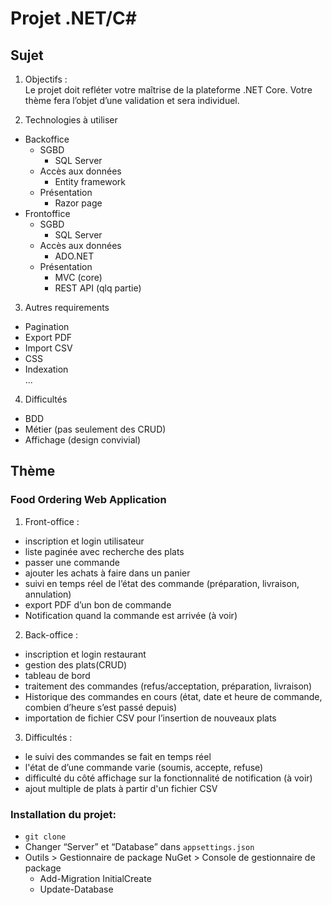 # Projet .NET/C#
## Sujet
1. Objectifs :  
Le projet doit refléter votre maîtrise de la plateforme .NET Core. Votre thème fera l’objet d’une validation et sera individuel.

2. Technologies à utiliser
* Backoffice
  * SGBD
     * SQL Server
  * Accès aux données
    * Entity framework
  * Présentation
    * Razor page
* Frontoffice
  * SGBD
    * SQL Server
  * Accès aux données
    * ADO.NET
  * Présentation
    * MVC (core)
    * REST API (qlq partie)

3. Autres requirements
* Pagination
* Export PDF
* Import CSV
* CSS
* Indexation   
...

4. Difficultés
* BDD
* Métier (pas seulement des CRUD)
* Affichage (design convivial)

## Thème
### Food Ordering Web Application

1. Front-office : 
- inscription et login utilisateur
- liste paginée avec recherche des plats
- passer une commande
- ajouter les achats à faire dans un panier
- suivi en temps réel de l’état des commande (préparation, livraison, annulation)
- export PDF d’un bon de commande
- Notification quand la commande est arrivée (à voir)
  
2. Back-office : 
- inscription et login restaurant
- gestion des plats(CRUD)
- tableau de bord
- traitement des commandes (refus/acceptation, préparation, livraison)
- Historique des commandes en cours (état, date et heure de commande, combien d’heure s’est passé depuis)
- importation de fichier CSV pour l’insertion de nouveaux plats

3. Difficultés : 
- le suivi des commandes se fait en temps réel
- l'état de d’une commande varie (soumis, accepte, refuse)
- difficulté du côté affichage sur la fonctionnalité de notification (à voir)
- ajout multiple de plats à partir d'un fichier CSV


### Installation du projet:
- `git clone`
- Changer  “Server” et “Database” dans `appsettings.json`
- Outils > Gestionnaire de package NuGet > Console de gestionnaire de package
  - Add-Migration InitialCreate
  - Update-Database
